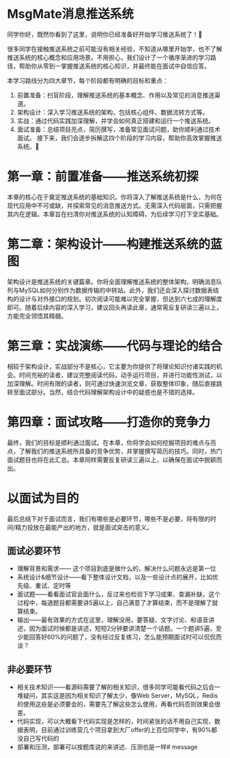 # MsgMate消息推送系统

同学你好，既然你看到了这里，说明你已经准备好开始学习推送系统了！🎉

很多同学在接触推送系统之前可能没有相关经验，不知道从哪里开始学，也不了解推送系统的核心概念和应用场景。不用担心，我们设计了一个循序渐进的学习路径，帮助你从零到一掌握推送系统的核心知识，并最终能在面试中自信应答。

本学习路线分为四大章节，每个阶段都有明确的目标和重点：

1. 前置准备：扫盲阶段，理解推送系统的基本概念、作用以及常见的消息推送渠道。
2. 架构设计：深入学习推送系统的架构，包括核心组件、数据流转方式等。
3. 实战：通过代码实践加深理解，并学会如何真正搭建和运行一个推送系统。
4. 面试准备：总结项目亮点，简历撰写，准备常见面试问题，助你顺利通过技术面试。
接下来，我们会逐步拆解这四个阶段的学习内容，帮助你高效掌握推送系统。🚀

# 第一章：前置准备——推送系统初探
本章的核心在于奠定推送系统的基础知识。你将深入了解推送系统是什么，为何在现代应用中不可或缺，并探索常见的消息推送方式。无需深入代码层面，只需把握其内在逻辑。本章旨在扫清你对推送系统的认知障碍，为后续学习打下坚实基础。

# 第二章：架构设计——构建推送系统的蓝图
架构设计是推送系统的关键篇章。你将全面理解推送系统的整体架构，明确消息队列与MySQL如何分别作为数据传输的中转站。此外，我们还会深入探讨数据表结构的设计与对外接口的规划。初次阅读可能难以完全掌握，但达到六七成的理解度即可。随着后续内容的深入学习，建议回头再读此章，通常需反复研读三遍以上，方能完全领悟其精髓。

# 第三章：实战演练——代码与理论的结合
相较于架构设计，实战部分不是核心，它主要为你提供了将理论知识付诸实践的机会。时间充裕的读者，建议完整阅读代码，动手运行项目，并进行功能性测试，以加深理解。时间有限的读者，则可通过快速浏览文章，获取整体印象，随后直接跳转至面试部分。当然，结合代码理解架构设计中的疑惑也是不错的选择。
# 第四章：面试攻略——打造你的竞争力
最终，我们的目标是顺利通过面试。在本章，你将学会如何挖掘项目的难点与亮点，了解我们的推送系统所具备的竞争优势，并掌握撰写简历的技巧。同时，热门面试题目也将在此汇总。本章同样需要反复研读三遍以上，以确保在面试中脱颖而出。

# 以面试为目的
最后总结下对于面试而言，我们有哪些是必要环节，哪些不是必要，将有限的时间/精力投放在最能产出的地方，就是面试突击的意义。
## 面试必要环节
- 理解背景和需求—— 这个项目到底是做什么的，解决什么问题永远是第一位
- 系统设计&细节设计——看下整体设计文档，以及一些设计点的展开，比如优先级、重试、定时等
- 面试题——看看面试官会面什么，反过来也检验下学习成果、查漏补缺，这个过程中，每道题目都需要讲5遍以上，自己满意了才算结束，而不是理解了就算结束。
- 输出——最有效果的方式在这里，理解没用，要答疑、文字讨论、和语音讲述，因为面试时候都是讲述，短短2分钟要讲清楚一个话题。一个题讲5遍，至少能回答好60%的问题了，没有经过反复练习，怎么能预期面试时可以侃侃而谈？


## 非必要环节
- 相关技术知识——看源码需要了解的相关知识，很多同学可能看代码之后会一堆疑问，其实这是因为相关知识了解太少，像Web Server，MySQL，Redis的使用这些是必须要会的，需要先了解这些怎么使用，再看代码否则效果会很差。
- 代码实现，可以大概看下代码实现是怎样的，时间紧张的话不用自己实现，数据表明，目前通过训练营几个项目拿到大厂offer的上百位同学中，有90%都没自己写代码的
- 部署和压测，部署可以按题库说的来讲述、压测也是一样# message
